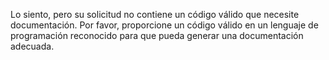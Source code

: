 Lo siento, pero su solicitud no contiene un código válido que necesite documentación. Por favor, proporcione un código válido en un lenguaje de programación reconocido para que pueda generar una documentación adecuada.